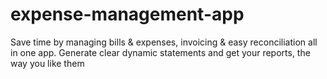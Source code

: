 # expense-management-app
Save time by managing bills &amp; expenses, invoicing &amp; easy reconciliation all in one app. Generate clear dynamic statements and get your reports, the way you like them
